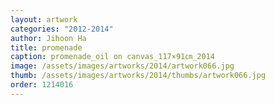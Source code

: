 ```yaml
---
layout: artwork
categories: "2012-2014"
author: Jihoon Ha
title: promenade
caption: promenade_oil on canvas_117×91㎝_2014
image: /assets/images/artworks/2014/artwork066.jpg
thumb: /assets/images/artworks/2014/thumbs/artwork066.jpg
order: 1214016
---
```

